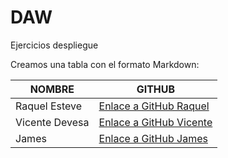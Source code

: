 # DAW
Ejercicios despliegue

Creamos una tabla con el formato Markdown:

|     NOMBRE     |    GITHUB                                                   | 
|----------------|-------------------------------------------------------------|
| Raquel Esteve  |  [Enlace a GitHub Raquel](https://github.com/leukar77/)     |
| Vicente Devesa |  [Enlace a GitHub Vicente](https://github.com/aluvdll/)     |
| James          |  [Enlace a GitHub James](https://github.com/byjamesmars/)   |
